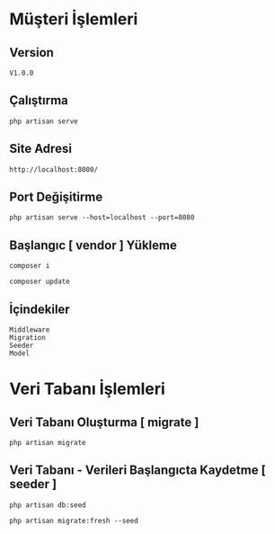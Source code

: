 # Müşteri İşlemleri

##  Version
```
V1.0.0
```

## Çalıştırma
```
php artisan serve
```

## Site Adresi
```
http://localhost:8000/
```

## Port Değişitirme
```
php artisan serve --host=localhost --port=8080
``` 
 
## Başlangıc [ vendor ]  Yükleme
```
composer i
``` 
```
composer update
```

## İçindekiler
```
Middleware
Migration
Seeder
Model
```

# Veri Tabanı İşlemleri

## Veri Tabanı Oluşturma [ migrate ]
```
php artisan migrate
```

## Veri Tabanı - Verileri Başlangıcta Kaydetme [ seeder ]
```
php artisan db:seed
```
```
php artisan migrate:fresh --seed
```
